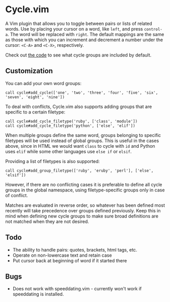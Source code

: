 Cycle.vim
=========

A Vim plugin that allows you to toggle between pairs or lists of related words.
Use by placing your cursor on a word, like `left`, and press `control-a`.
The word will be replaced with `right`.
The default mappings are the same as those with which you can increment and
decrement a number under the cursor: `<C-A>` and `<C-X>`, respectively.

Check out [the code](https://github.com/zef/vim-cycle/blob/master/plugin/cycle.vim)
to see what cycle groups are included by default.

Customization
-------------

You can add your own word groups:

    call cycle#add_cycle(['one', 'two', 'three', 'four', 'five', 'six', 'seven', 'eight', 'nine'])

To deal with conflicts, Cycle.vim also supports adding groups that are specific
to a certain filetype:

    call cycle#add_cycle_filetype('ruby', ['class', 'module'])
    call cycle#add_cycle_filetype('python', ['else', 'elif'])

When multiple groups define the same word, groups belonging to specific
filetypes will be used instead of global groups. This is useful in the cases
above, since in HTML we would want `class` to cycle with `id` and Python uses
`elif` while some other languages use `else if` or `elsif`.

Providing a list of filetypes is also supported:

    call cycle#add_group_filetype(['ruby', 'eruby', 'perl'], ['else', 'elsif'])

However, if there are no conflicting cases it is preferable to define all cycle
groups in the global namespace, using filetype-specific groups only in case of
conflict.

Matches are evaluated in reverse order, so whatever has been defined most
recently will take precedence over groups defined previously. Keep this in mind
when defining new cycle groups to make sure broad definitions are not matched
when they are not desired.


Todo
----

- The ability to handle pairs: quotes, brackets, html tags, etc.
- Operate on non-lowercase text and retain case
- Put cursor back at beginning of word if it started there

Bugs
----

- Does not work with speeddating.vim - currently won't work if speeddating is
  installed.

